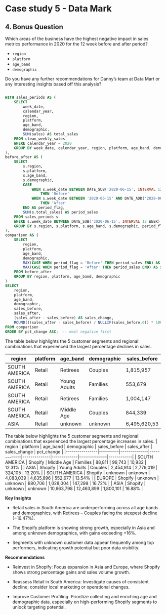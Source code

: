 # Case study 5 - Data Mark

## 4. Bonus Question
Which areas of the business have the highest negative impact in sales metrics performance in 2020 for the 12 week before and after period?

- `region`
- `platform`
- `age_band`
- `demographic`

Do you have any further recommendations for Danny’s team at Data Mart or any interesting insights based off this analysis?

```sql

WITH sales_periods AS (
    SELECT
        week_date,
        calendar_year,
        region,
        platform,
        age_band,
        demographic,
        SUM(sales) AS total_sales
    FROM clean_weekly_sales
    WHERE calendar_year = 2020
    GROUP BY week_date, calendar_year, region, platform, age_band, demographic
),
before_after AS (
    SELECT
        s.region,
        s.platform,
        s.age_band,
        s.demographic,
        CASE
            WHEN s.week_date BETWEEN DATE_SUB('2020-06-15', INTERVAL 12 WEEK) AND DATE_SUB('2020-06-15', INTERVAL 1 DAY)
                THEN 'Before'
            WHEN s.week_date BETWEEN '2020-06-15' AND DATE_ADD('2020-06-15', INTERVAL 12 WEEK)
                THEN 'After'
        END AS period_flag,
        SUM(s.total_sales) AS period_sales
    FROM sales_periods s
    WHERE s.week_date BETWEEN DATE_SUB('2020-06-15', INTERVAL 12 WEEK) AND DATE_ADD('2020-06-15', INTERVAL 12 WEEK)
    GROUP BY s.region, s.platform, s.age_band, s.demographic, period_flag
),
comparison AS (
    SELECT
        region,
        platform,
        age_band,
        demographic,
        MAX(CASE WHEN period_flag = 'Before' THEN period_sales END) AS sales_before,
        MAX(CASE WHEN period_flag = 'After' THEN period_sales END) AS sales_after
    FROM before_after
    GROUP BY region, platform, age_band, demographic
)
SELECT
    region,
    platform,
    age_band,
    demographic,
    sales_before,
    sales_after,
    (sales_after - sales_before) AS sales_change,
    ROUND(((sales_after - sales_before) / NULLIF(sales_before,0)) * 100, 2) AS pct_change
FROM comparison
ORDER BY pct_change ASC;  -- most negative first
```

The table below highlights the 5 customer segments and regional combinations that experienced the largest percentage declines in sales.

| region         | platform | age_band     | demographic | sales_before | sales_after | sales_change | pct_change |
|----------------|----------|--------------|-------------|--------------|-------------|--------------|------------|
| SOUTH AMERICA  | Retail   | Retirees     | Couples     | 1,815,957    | 1,516,784   | -299,173     | -16.47%    |
| SOUTH AMERICA  | Retail   | Young Adults | Families    | 553,679      | 493,502     | -60,177      | -10.87%    |
| SOUTH AMERICA  | Retail   | Retirees     | Families    | 1,004,147    | 926,242     | -77,905      | -7.76%     |
| SOUTH AMERICA  | Retail   | Middle Age   | Couples     | 844,339      | 800,230     | -44,109      | -5.22%     |
| ASIA           | Retail   | unknown      | unknown     | 6,495,620,53 | 6,171,208,87| -324,411,66  | -4.99%     |


The table below highlights the 5 customer segments and regional combinations that experienced the largest percentage increases in sales.
| region         | platform | age_band     | demographic | sales_before | sales_after | sales_change | pct_change |
|----------------|----------|--------------|-------------|--------------|-------------|--------------|------------|
| SOUTH AMERICA  | Shopify  | Middle Age   | Families    | 88,811       | 99,743      | 10,932       | 12.31%     |
| ASIA           | Shopify  | Young Adults | Couples     | 2,454,914    | 2,779,019   | 324,105      | 13.20%     |
| SOUTH AMERICA  | Shopify  | unknown      | unknown     | 4,083,039    | 4,635,896   | 552,677      | 13.54%     |
| EUROPE         | Shopify  | unknown      | unknown     | 880,706      | 1,028,004   | 147,298      | 16.72%     |
| ASIA           | Shopify  | unknown      | unknown     | 10,663,798   | 12,463,899  | 1,800,101    | 16.88%     |

**Key Insights**

- Retail sales in South America are underperforming across all age bands and demographics, with Retirees – Couples facing the steepest decline (−16.47%).

- The Shopify platform is showing strong growth, especially in Asia and among unknown demographics, with gains exceeding +16%.

- Segments with unknown customer data appear frequently among top performers, indicating growth potential but poor data visibility.

**Recommendations**

- Reinvest in Shopify: Focus expansion in Asia and Europe, where Shopify shows strong percentage gains and sales volume growth.

- Reassess Retail in South America: Investigate causes of consistent decline; consider local marketing or operational changes.

- Improve Customer Profiling: Prioritize collecting and enriching age and demographic data, especially on high-performing Shopify segments to unlock targeting potential.

